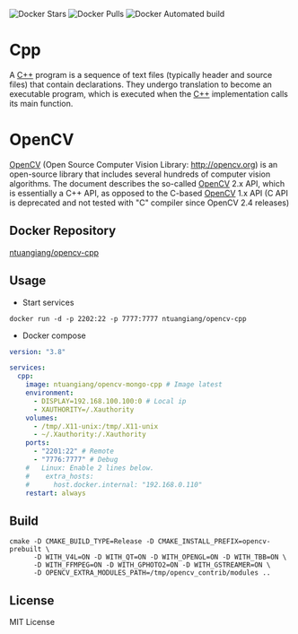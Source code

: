 ![Docker Stars](https://img.shields.io/docker/stars/ntuangiang/opencv-cpp.svg)
![Docker Pulls](https://img.shields.io/docker/pulls/ntuangiang/opencv-cpp.svg)
![Docker Automated build](https://img.shields.io/docker/automated/ntuangiang/opencv-cpp.svg)

# Cpp

A [C++](https://en.cppreference.com/w/) program is a sequence of text files (typically header and source files) that contain declarations. They undergo translation to become an executable program, which is executed when the [C++](https://en.cppreference.com/w/) implementation calls its main function.

# OpenCV

[OpenCV](https://docs.opencv.org/) (Open Source Computer Vision Library: http://opencv.org) is an open-source library that includes several hundreds of computer vision algorithms. The document describes the so-called [OpenCV](https://docs.opencv.org/) 2.x API, which is essentially a C++ API, as opposed to the C-based [OpenCV](https://docs.opencv.org/) 1.x API (C API is deprecated and not tested with "C" compiler since OpenCV 2.4 releases)

## Docker Repository
[ntuangiang/opencv-cpp](https://hub.docker.com/r/ntuangiang/opencv-cpp) 

## Usage
- Start services

```shell script
docker run -d -p 2202:22 -p 7777:7777 ntuangiang/opencv-cpp
```

- Docker compose

```yaml
version: "3.8"

services:
  cpp:
    image: ntuangiang/opencv-mongo-cpp # Image latest
    environment:
      - DISPLAY=192.168.100.100:0 # Local ip
      - XAUTHORITY=/.Xauthority
    volumes:
      - /tmp/.X11-unix:/tmp/.X11-unix
      - ~/.Xauthority:/.Xauthority
    ports:
      - "2201:22" # Remote
      - "7776:7777" # Debug
    #   Linux: Enable 2 lines below.
    #    extra_hosts:
    #      host.docker.internal: "192.168.0.110"
    restart: always
```

## Build
```shell script
cmake -D CMAKE_BUILD_TYPE=Release -D CMAKE_INSTALL_PREFIX=opencv-prebuilt \
      -D WITH_V4L=ON -D WITH_QT=ON -D WITH_OPENGL=ON -D WITH_TBB=ON \
      -D WITH_FFMPEG=ON -D WITH_GPHOTO2=ON -D WITH_GSTREAMER=ON \
      -D OPENCV_EXTRA_MODULES_PATH=/tmp/opencv_contrib/modules ..
```

## License

MIT License
